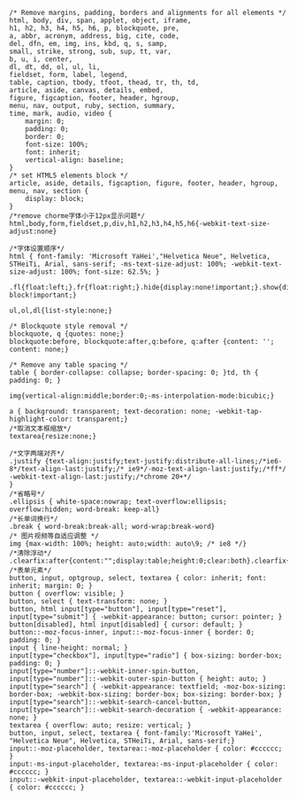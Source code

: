 	
	/* Remove margins, padding, borders and alignments for all elements */
	html, body, div, span, applet, object, iframe,
	h1, h2, h3, h4, h5, h6, p, blockquote, pre,
	a, abbr, acronym, address, big, cite, code,
	del, dfn, em, img, ins, kbd, q, s, samp,
	small, strike, strong, sub, sup, tt, var,
	b, u, i, center,
	dl, dt, dd, ol, ul, li,
	fieldset, form, label, legend,
	table, caption, tbody, tfoot, thead, tr, th, td,
	article, aside, canvas, details, embed, 
	figure, figcaption, footer, header, hgroup, 
	menu, nav, output, ruby, section, summary,
	time, mark, audio, video {
		margin: 0;
		padding: 0;
		border: 0;
		font-size: 100%;
		font: inherit;
		vertical-align: baseline;
	}
	/* set HTML5 elements block */
	article, aside, details, figcaption, figure, footer, header, hgroup, menu, nav, section {
		display: block;
	}
	/*remove chorme字体小于12px显示问题*/
	html,body,form,fieldset,p,div,h1,h2,h3,h4,h5,h6{-webkit-text-size-adjust:none}
	
	/*字体设置顺序*/
	html { font-family: 'Microsoft YaHei',"Helvetica Neue", Helvetica, STHeiTi, Arial, sans-serif; -ms-text-size-adjust: 100%; -webkit-text-size-adjust: 100%; font-size: 62.5%; }
	
	.fl{float:left;}.fr{float:right;}.hide{display:none!important;}.show{display: block!important;}
	
	ul,ol,dl{list-style:none;}
	
	/* Blockquote style removal */
	blockquote, q {quotes: none;}
	blockquote:before, blockquote:after,q:before, q:after {content: '';	content: none;}
	
	/* Remove any table spacing */
	table { border-collapse: collapse; border-spacing: 0; }td, th { padding: 0; }
	
	img{vertical-align:middle;border:0;-ms-interpolation-mode:bicubic;}
	
	a { background: transparent; text-decoration: none; -webkit-tap-highlight-color: transparent;}
	/*取消文本框缩放*/
	textarea{resize:none;}
	
	/*文字两端对齐*/
	.justify {text-align:justify;text-justify:distribute-all-lines;/*ie6-8*/text-align-last:justify;/* ie9*/-moz-text-align-last:justify;/*ff*/
	-webkit-text-align-last:justify;/*chrome 20+*/
	}
	/*省略号*/
	.ellipsis { white-space:nowrap; text-overflow:ellipsis; overflow:hidden; word-break: keep-all}
	/*长单词换行*/
	.break { word-break:break-all; word-wrap:break-word}
	/* 图片视频等自适应调整 */
	img {max-width: 100%; height: auto;width: auto\9; /* ie8 */}
	/*清除浮动*/
	.clearfix:after{content:"";display:table;height:0;clear:both}.clearfix{*zoom:1}
	/*表单元素*/
	button, input, optgroup, select, textarea { color: inherit; font: inherit; margin: 0; }
	button { overflow: visible; }
	button, select { text-transform: none; }
	button, html input[type="button"], input[type="reset"], input[type="submit"] { -webkit-appearance: button; cursor: pointer; }
	button[disabled], html input[disabled] { cursor: default; }
	button::-moz-focus-inner, input::-moz-focus-inner { border: 0; padding: 0; }
	input { line-height: normal; }
	input[type="checkbox"], input[type="radio"] { box-sizing: border-box; padding: 0; }
	input[type="number"]::-webkit-inner-spin-button, input[type="number"]::-webkit-outer-spin-button { height: auto; }
	input[type="search"] { -webkit-appearance: textfield; -moz-box-sizing: border-box; -webkit-box-sizing: border-box; box-sizing: border-box; }
	input[type="search"]::-webkit-search-cancel-button, input[type="search"]::-webkit-search-decoration { -webkit-appearance: none; }
	textarea { overflow: auto; resize: vertical; }
	button, input, select, textarea { font-family:'Microsoft YaHei', "Helvetica Neue", Helvetica, STHeiTi, Arial, sans-serif;}
	input::-moz-placeholder, textarea::-moz-placeholder { color: #cccccc; }
	input:-ms-input-placeholder, textarea:-ms-input-placeholder { color: #cccccc; }
	input::-webkit-input-placeholder, textarea::-webkit-input-placeholder { color: #cccccc; }
